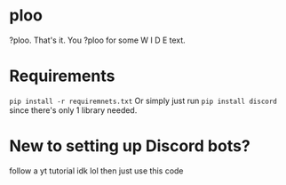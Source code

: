 # ploo
?ploo. That's it. You ?ploo for some  W  I  D  E  text.

# Requirements
`pip install -r requiremnets.txt`
Or simply just run
`pip install discord`
since there's only 1 library needed.

# New to setting up Discord bots?
follow a yt tutorial idk lol then just use this code

